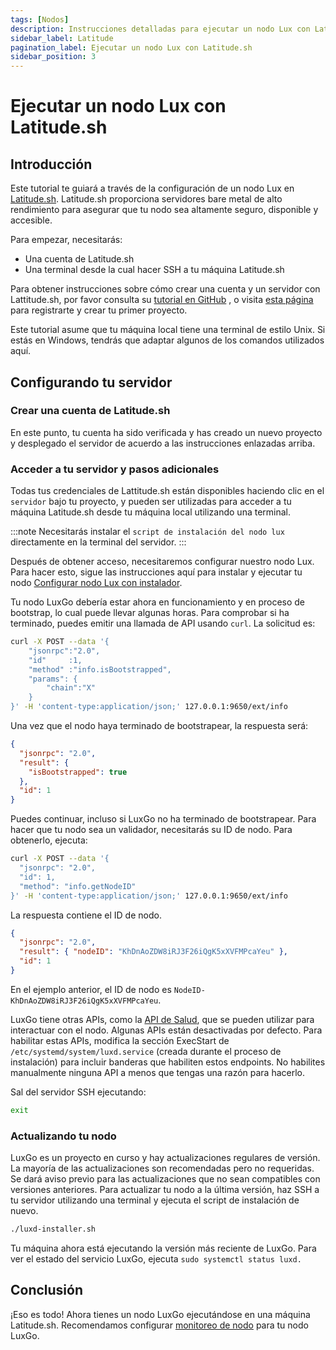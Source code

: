 ```yaml
---
tags: [Nodos]
description: Instrucciones detalladas para ejecutar un nodo Lux con Latitude.sh
sidebar_label: Latitude
pagination_label: Ejecutar un nodo Lux con Latitude.sh
sidebar_position: 3
---
```


# Ejecutar un nodo Lux con Latitude.sh

## Introducción

Este tutorial te guiará a través de la configuración de un nodo Lux en [Latitude.sh](https://latitude.sh).
Latitude.sh proporciona servidores bare metal de alto rendimiento para asegurar que tu nodo sea altamente
seguro, disponible y accesible.

Para empezar, necesitarás:

- Una cuenta de Latitude.sh
- Una terminal desde la cual hacer SSH a tu máquina Latitude.sh

Para obtener instrucciones sobre cómo crear una cuenta y un servidor con Lattitude.sh, por favor consulta su
[tutorial en GitHub](https://github.com/NottherealIllest/Latitude.sh-post/blob/main/lux/lux-copy.md)
, o visita [esta página](https://www.latitude.sh/dashboard/signup) para registrarte y crear tu primer proyecto.

Este tutorial asume que tu máquina local tiene una terminal de estilo Unix. Si estás en Windows, tendrás
que adaptar algunos de los comandos utilizados aquí.

## Configurando tu servidor

### Crear una cuenta de Latitude.sh

En este punto, tu cuenta ha sido verificada y has creado un nuevo proyecto y desplegado el
servidor de acuerdo a las instrucciones enlazadas arriba.

### Acceder a tu servidor y pasos adicionales

Todas tus credenciales de Lattitude.sh están disponibles haciendo clic en el `servidor` bajo tu proyecto, y pueden
ser utilizadas para acceder a tu máquina Latitude.sh desde tu máquina local utilizando una terminal.

:::note
Necesitarás instalar el `script de instalación del nodo lux` directamente en la terminal del servidor.
:::

Después de obtener acceso, necesitaremos configurar nuestro nodo Lux. Para hacer esto, sigue las instrucciones
aquí para instalar y ejecutar tu nodo
[Configurar nodo Lux con instalador](/nodes/run/with-installer/installing-luxd.md).

Tu nodo LuxGo debería estar ahora en funcionamiento y en proceso de bootstrap, lo cual puede llevar algunas
horas. Para comprobar si ha terminado, puedes emitir una llamada de API usando `curl`.
La solicitud es:

```sh
curl -X POST --data '{
    "jsonrpc":"2.0",
    "id"     :1,
    "method" :"info.isBootstrapped",
    "params": {
        "chain":"X"
    }
}' -H 'content-type:application/json;' 127.0.0.1:9650/ext/info
```

Una vez que el nodo haya terminado de bootstrapear, la respuesta será:

```json
{
  "jsonrpc": "2.0",
  "result": {
    "isBootstrapped": true
  },
  "id": 1
}
```

Puedes continuar, incluso si LuxGo no ha terminado de bootstrapear.
Para hacer que tu nodo sea un validador, necesitarás su ID de nodo. Para obtenerlo, ejecuta:

```sh
curl -X POST --data '{
  "jsonrpc": "2.0",
  "id": 1,
  "method": "info.getNodeID"
}' -H 'content-type:application/json;' 127.0.0.1:9650/ext/info
```

La respuesta contiene el ID de nodo.

```json
{
  "jsonrpc": "2.0",
  "result": { "nodeID": "KhDnAoZDW8iRJ3F26iQgK5xXVFMPcaYeu" },
  "id": 1
}
```

En el ejemplo anterior, el ID de nodo es `NodeID-KhDnAoZDW8iRJ3F26iQgK5xXVFMPcaYeu`.

LuxGo tiene otras APIs, como la [API de Salud](https://docs.lux.network/apis/luxd/apis/health),
que se pueden utilizar para interactuar con el nodo. Algunas APIs están desactivadas por defecto. Para habilitar
estas APIs, modifica la sección ExecStart de `/etc/systemd/system/luxd.service` (creada durante el
proceso de instalación) para incluir banderas que habiliten estos endpoints. No habilites manualmente ninguna API
a menos que tengas una razón para hacerlo.

Sal del servidor SSH ejecutando:

```sh
exit
```

### Actualizando tu nodo

LuxGo es un proyecto en curso y hay actualizaciones regulares de versión. La mayoría de las actualizaciones son
recomendadas pero no requeridas. Se dará aviso previo para las actualizaciones que no sean compatibles con versiones
anteriores. Para actualizar tu nodo a la última versión, haz SSH a tu servidor utilizando una terminal y
ejecuta el script de instalación de nuevo.

```sh
./luxd-installer.sh
```

Tu máquina ahora está ejecutando la versión más reciente de LuxGo. Para ver el estado del servicio LuxGo,
ejecuta `sudo systemctl status luxd.`

## Conclusión

¡Eso es todo! Ahora tienes un nodo LuxGo ejecutándose en una máquina Latitude.sh. Recomendamos configurar
[monitoreo de nodo](https://docs.lux.network/nodes/maintain/setting-up-node-monitoring) para tu
nodo LuxGo.
